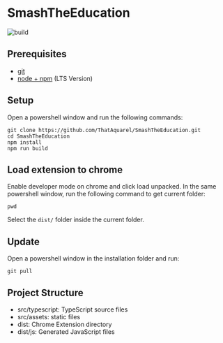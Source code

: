 # SmashTheEducation

![build](https://github.com/chibat/chrome-extension-typescript-starter/workflows/build/badge.svg)

## Prerequisites

* [git](https://git-scm.com/downloads)
* [node + npm](https://nodejs.org/) (LTS Version)

## Setup

Open a powershell window and run the following commands:
```
git clone https://github.com/ThatAquarel/SmashTheEducation.git
cd SmashTheEducation
npm install
npm run build
```

## Load extension to chrome

Enable developer mode on chrome and click load unpacked.
In the same powershell window, run the following command to get current folder:
```
pwd
```
Select the `dist/` folder inside the current folder.

## Update

Open a powershell window in the installation folder and run:
```
git pull
```

## Project Structure

* src/typescript: TypeScript source files
* src/assets: static files
* dist: Chrome Extension directory
* dist/js: Generated JavaScript files
